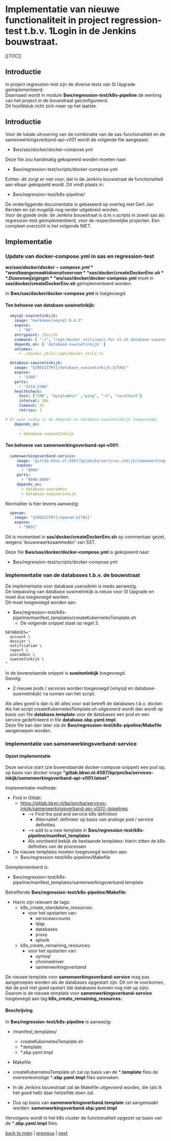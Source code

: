 # Implementatie van nieuwe functionaliteit in project regression-test t.b.v. 1Login in de Jenkins bouwstraat.

[[_TOC_]]

## Introductie

In project regression-test zijn de diverse tests van SI Upgrade geïmplementeerd.  
Daarnaast wordt in module **$ws/regression-test/k8s-pipeline** de werking van het project in de bouwstraat geconfigureerd.  
Dit hoofdstuk richt zich meer op het laatste.


## Introductie

Voor de lokale uitvoering van de combinatie van de sas-functionaliteit en de samenwerkingsverband-api-v001 wordt de volgende
file aangepast:
- $ws/sas/docker/docker-compose.yml

Deze file zou handmatig gekopieerd worden moeten naar:
- $ws/regression-test/scripts/docker-compose.yml

Echter: dit zorgt er niet voor, dat in de Jenkins bouwstraat de functionaliteit aan elkaar gekoppeld wordt.
Dit vindt plaats in:
- $ws/regression-test/k8s-pipeline/

De onderliggende documentatie is gebaseerd op overleg met Gert Jan Kersten en zal mogelijk nog verder uitgebreid worden.  
Voor de goede orde: de Jenkins bouwstraat is d.m.v.scripts in zowel sas als regression-test geïmplementeerd, voor de 
respectievelijke projecten.
Een compleet overzicht is het volgende NIET.

## Implementatie

### Update van docker-compose.yml in sas en regression-test

**$ws/sas/docker/docker-compose.yml** wordt aangemaakt door uitvoer van **sas/docker/createDockerEnv.sh**.  
Dus een wijziging in **$ws/sas/docker/docker-compose.yml** moet in **sas/docker/createDockerEnv.sh** geïmplementeerd
worden.

In **$ws/sas/docker/docker-compose.yml** is toegevoegd:

#### Ten behoeve van database suwinetinkijk:

```yaml
  xmysql-suwinetinkijk:
    image: "markuman/xmysql:0.4.2"
    expose:
      - "80"
    entrypoint: /bin/sh
    command: [ "-c", "/opt/docker_utils/wait-for-it.sh database-suwinetinkijk:3306 -- echo 'Database up' && cd /usr/src/app/ && node index.js --host database-suwinetinkijk --password bkwi --database suwinetinkijk --user suwinetinkijk --apiPrefix /xmysql-suwinetinkijk/api/ --portNumber 80 --ipAddress 0.0.0.0" ]
    depends_on: [ 'database-suwinetinkijk' ]
    volumes:
      - ./docker_utils:/opt/docker_utils:ro

  database-suwinetinkijk:
    image: "${REGISTRY}/database_suwinetinkijk:${TAG}"
    expose:
      - "3306"
    ports:
      - "3314:3306"
    healthcheck:
      test: ["CMD", "mysqladmin" ,"ping", "-h", "localhost"]
      interval: 30s
      timeout: 5s
      retries: 1

# En waar nodig is de depends-on database-suwinetinkijk toegevoegd:
    depends_on:
      ..
      - database-suwinetinkijk

```

#### Ten behoeve van samenwerkingsverband-api-v001:

```yaml
  samenwerkingsverband-service:
     image: "gitlab.bkwi.nl:4567/bp/pm/ba/services-inkijk/samenwerkingsverband-api-v001:latest"
     expose:
       - "8080"
     ports:
       - "9090:8080"
     depends_on:
       - database-useradmin
       - database-suwinetinkijk
```

Normaliter is hier tevens aanwezig:
```yml
  openam:
    image: "${REGISTRY}/openam:${TAG}"
    expose:
      - "9091"
```

Dit is momenteel in **sas/docker/createDockerEnv.sh** op commentaar gezet, wegens 'bouwwwerkzaamheden' van SST.

Deze file **$ws/sas/docker/docker-compose.yml** is gekopieerd naar:
- $ws/regression-test/scripts/docker-compose.yml

### Implementatie van de databases t.b.v. de bouwstraat

De implementatie voor database useradmin is reeds aanwezig.  
De toepassing van database suwinetinkijk is nieuw voor SI Upgrade en moet dus toegevoegd worden.  
Dit moet toegevoegd worden aan:
- $ws/regression-test/k8s-pipeline/manifest_templates/createKubernetesTemplate.sh
    - De volgende snippet staat op regel 3.

```shell
DATABASES="
  account \
  dossier \
  notification \
  report \
  useradmin \
  suwinetinkijk \
"
```
In de bovenstaande snippet is **suwinetinkijk** toegevoegd.  
Gevolg:
- 2 nieuwe pods / services worden toegevoegd (xmysql en database-suwinetinkijk) na runnen van het script.

Als alles goed is dan is dit alles voor wat betreft de databases t.b.v. docker.  
Als het script createKubernetesTemplate.sh uitgevoerd wordt dan wordt op basis van file **database.template**
voor de databases een pod en een service gedefinieerd in file **database.sbp.yaml.tmpl**.  
Deze file kan dan later via de **$ws/regression-test/k8s-pipeline/Makefile** aangeroepen worden.

### Implementatie van samenwerkingsverband-service

#### Opzet implementatie

Deze service start (zie bovenstaande docker-compose snippet) een pod op, op basis van docker image
**"gitlab.bkwi.nl:4567/bp/pm/ba/services-inkijk/samenwerkingsverband-api-v001:latest"**.

Implementatie-methode:
- Find in Gitlab:
    - https://gitlab.bkwi.nl/bp/pm/ba/services-inkijk/samenwerkingsverband-api-v001/-/pipelines
        - --> Find the pod and service k8s definition
          - Alternatief: definieer op basis van analoge pod / service definities.
        - --> add to a new template in **$ws/regression-test/k8s-pipeline/manifest_templates**
        - Als voorbeeld bekijk de bestaande templates: hierin zitten de k8s definities van de processen
- De nieuwe templates moeten toegevoegd worden aan:
    - $ws/regression-test/k8s-pipeline/Makefile

Geimplementeerd is:
- $ws/regression-test/k8s-pipeline/manifest_templates/samenwerkingsverband.template

Betreffende **$ws/regression-test/k8s-pipeline/Makefile**:
- Hierin zijn relevant de tags:
    - k8s_create_standalone_resources: 
      - voor het opstarten van:
        - serviceaccounts
        - ldap
        - databases
        - proxy
        - splunk
    - k8s_create_remaining_resources:
      - voor het opstarten van:
        - xymsql
        - chromedriver
        - samenwerkingsverband

De nieuwe template voor **samenwerkingsverband-service** mag pas aangeroepen worden als de databases opgestart zijn.
Dit om te voorkomen, dat de pod niet goed opstart (de databases kunnen nog niet up zijn).
Daarom is de nieuwe template voor **samenwerkingsverband-service** toegevoegd aan tag
**k8s_create_remaining_resources:**.

#### Beschrijving

In **$ws/regression-test/k8s-pipeline** is aanwezig:
- /manifest_templates/
  - createKubernetesTemplate.sh
  - *.template
  - *.sbp.yaml.tmpl
- Makefile

- createKubernetesTemplate.sh zal op basis van de ***.template** files de overeenkomstige ***.sbp.yaml.tmpl** files aanmaken.
- In de Jenkins bouwstraat zal de Makefile uitgevoerd worden, die (als ik het goed heb) daar hetzelfde doen zal.
- Dus op basis van **samenwerkingsverband.template** zal aangemaakt worden: **samenwerkingsverband.sbp.yaml.tmpl**

Vervolgens wordt in het k8s cluster de functionaliteit opgezet op basis van de ***.sbp.yaml.tmpl** files.

[back to main](../README.md) |
[previous](./06_Implementatie_samenwerkingsverband_api_v001.md) |
[next](./08_Inkijk_upgrade.md)